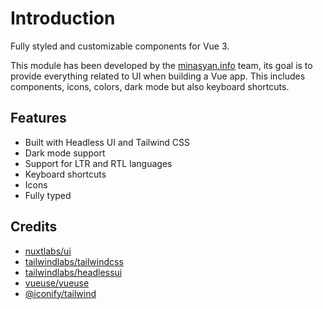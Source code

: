 # Introduction

Fully styled and customizable components for Vue 3.

This module has been developed by the [minasyan.info](https://minasyan.info) team, its goal is to provide everything
related
to UI when building a Vue app. This includes components, icons, colors, dark mode but also keyboard shortcuts.

## Features

- Built with Headless UI and Tailwind CSS
- Dark mode support
- Support for LTR and RTL languages
- Keyboard shortcuts
- Icons
- Fully typed

## Credits

- [nuxtlabs/ui](https://github.com/nuxtlabs/ui)
- [tailwindlabs/tailwindcss](https://github.com/tailwindlabs/tailwindcss)
- [tailwindlabs/headlessui](https://github.com/tailwindlabs/headlessui)
- [vueuse/vueuse](https://github.com/vueuse/vueuse)
- [@iconify/tailwind](https://github.com/iconify/iconify/tree/main/plugins/tailwind)